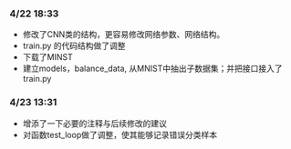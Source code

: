 ### 4/22 18:33
- 修改了CNN类的结构，更容易修改网络参数、网络结构。
- train.py 的代码结构做了调整
- 下载了MINST
- 建立models，balance_data, 从MNIST中抽出子数据集；并把接口接入了train.py

### 4/23 13:31
- 增添了一下必要的注释与后续修改的建议
- 对函数test_loop做了调整，使其能够记录错误分类样本
  
